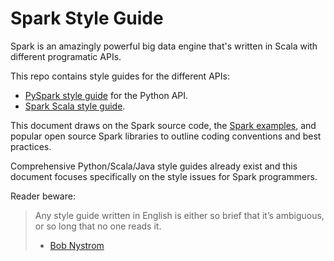 # Spark Style Guide

Spark is an amazingly powerful big data engine that's written in Scala with different programatic APIs.

This repo contains style guides for the different APIs:

* [PySpark style guide](https://github.com/MrPowers/spark-style-guide/blob/main/PYSPARK_STYLE_GUIDE.md) for the Python API.
* [Spark Scala style guide](https://github.com/MrPowers/spark-style-guide/blob/main/SPARK_SCALA_STYLE_GUIDE.md).

This document draws on the Spark source code, the [Spark examples](http://spark.apache.org/examples.html), and popular open source Spark libraries to outline coding conventions and best practices.

Comprehensive Python/Scala/Java style guides already exist and this document focuses specifically on the style issues for Spark programmers.

Reader beware:

> Any style guide written in English is either so brief that it’s ambiguous, or so long that no one reads it.
> - [Bob Nystrom](http://journal.stuffwithstuff.com/2015/09/08/the-hardest-program-ive-ever-written/)
